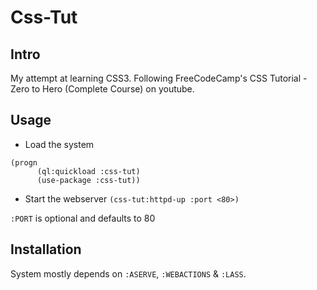 # Css-Tut

## Intro

My attempt at learning CSS3.
Following FreeCodeCamp's CSS Tutorial - Zero to Hero (Complete Course) on youtube.

## Usage

* Load the system
```
(progn 
	  (ql:quickload :css-tut)
	  (use-package :css-tut))
```

* Start the webserver
`(css-tut:httpd-up :port <80>)`

`:PORT` is optional and defaults to 80

## Installation

System mostly depends on `:ASERVE`, `:WEBACTIONS` & `:LASS`. 
